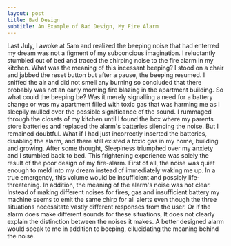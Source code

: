 ```yaml
---
layout: post
title: Bad Design
subtitle: An Example of Bad Design, My Fire Alarm
---
```

Last July, I awoke at 5am and realized the beeping noise that had enterred my dream was not a figment of my subconcious imagination. I reluctantly stumbled out of bed and traced the chirping noise to the fire alarm in my kitchen. What was the meaning of this incessant beeping? I stood on a chair and jabbed the reset button but after a pause, the beeping resumed. I sniffed the air and did not smell any burning so concluded that there probably was not an early morning fire blazing in the apartment building. So what could the beeping be? Was it merely signalling a need for a battery change or was my apartment filled with toxic gas that was harming me as I sleepily mulled over the possible significance of the sound. I rummaged through the closets of my kitchen until I found the box where my parents store batteries and replaced the alarm's batteries silencing the noise. But I remained doubtful. What if I had just incorrectly inserted the batteries, disabling the alarm, and there still existed a toxic gas in my home, building and growing. After some thought, Sleepiness triumphed over my anxiety and I stumbled back to bed.
This frightening experience was solely the result of the poor design of my fire-alarm. First of all, the noise was quiet enough to meld into my dream instead of immediately waking me up. In a true emergency, this volume would be insufficient and possibly life-threatening. In addition, the meaning of the alarm's noise was not clear. Instead of making different noises for fires, gas and insufficient battery my machine seems to emit the same chirp for all alerts even though the three situations necessitate vastly different responses from the user. Or if the alarm does make different sounds for these situations, It does not clearly explain the distinction between the noises it makes. A better designed alarm would speak to me in addition to beeping, ellucidating the meaning behind the noise.   
